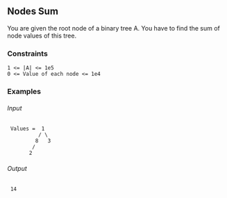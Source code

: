 ## Nodes Sum
You are given the root node of a binary tree A. You have to find the sum of node values of this tree.

### Constraints
```
1 <= |A| <= 1e5
0 <= Value of each node <= 1e4 
```

### Examples
###### Input
```
 Values =  1      
          / \     
         8   3                       
        /         
       2                                     
```
###### Output
```
 14 
```
